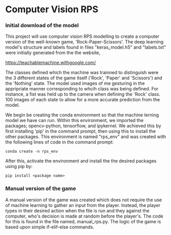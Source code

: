 # Computer Vision RPS

### Initial download of the model

This project will use computer vision RPS modelling to create a computer version of the well-known game, 'Rock-Paper-Scissors'. The deep learning model's structure and labels found in files "keras_model.h5" and "labels.txt" were initially generated from the the website,

https://teachablemachine.withgoogle.com/

The classes defined which the machine was trainned to distinguish were the 3 different states of the game itself ('Rock', 'Paper' and 'Scissors') and the 'Nothing' state. The model used images of me gesturing in the appripriate manner corresponding to whcih class was being defined. For instance, a fist was held up to the camera when defining the 'Rock' class. 100 images of each state to allow for a more accurate prediction from the model.

We begin be creating the conda environment so that the machine lerning model we have can run. Within this environment, we imported the packages; opencv-python, tensorflow, and ipykernel. We achieved this by first installing 'pip' in the command prompt, then using this to install the other packages. This environment is named "rps_env" and was created with the following lines of code in the command prompt: 

```
conda create -n rps_env
```

After this, activate the environment and install the the desired packages using pip by:

```
pip install <package name>
```

### Manual version of the game

A manual version of the game was created which does not require the use of machine learning to gather an input from the player. Instead, the player types in their desired action when the file is run and they against the computer, who's decision is made at random before the player's. The code for this is found in the file named,
manual_rps.py. The logic of the game is based upon simple if-elif-else commands.
